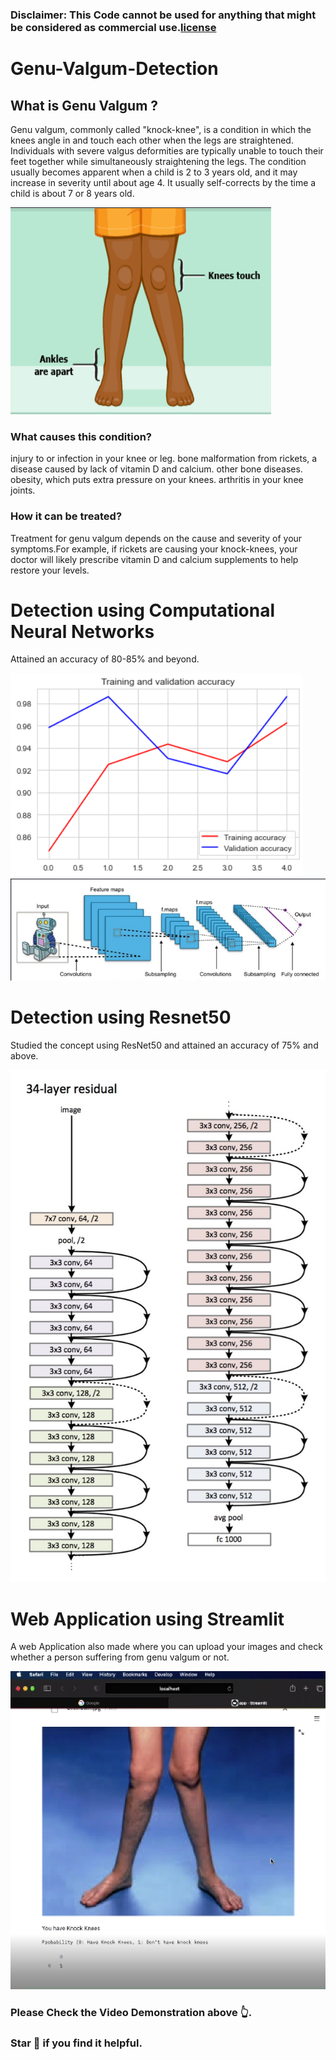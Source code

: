 ### Disclaimer: This Code cannot be used for anything that might be considered as commercial use.[license]("https://github.com/Amankumar29/Genu-Valgum-Detection/blob/main/license")
# Genu-Valgum-Detection
## What is Genu Valgum ?
Genu valgum, commonly called "knock-knee", is a condition in which the knees angle in and touch each other when the legs are straightened. Individuals with severe valgus deformities are typically unable to touch their feet together while simultaneously straightening the legs.
The condition usually becomes apparent when a child is 2 to 3 years old, and it may increase in severity until about age 4. It usually self-corrects by the time a child is about 7 or 8 years old. 

<img src ="Screenshot_2020-12-09 Mini project.png">

### What causes this condition?
injury to or infection in your knee or leg.
bone malformation from rickets, a disease caused by lack of vitamin D and calcium.
other bone diseases.
obesity, which puts extra pressure on your knees.
arthritis in your knee joints.
### How it can be treated?
Treatment for genu valgum depends on the cause and severity of your symptoms.For example, if rickets are causing your knock-knees, your doctor will likely prescribe vitamin D and calcium supplements to help restore your levels.

# Detection using Computational Neural Networks
Attained an accuracy of 80-85% and beyond.

<img src ="Screenshot_2020-12-09 detection - Jupyter Notebook.png">

<img src ="Screenshot_2020-12-09 Mini project(1).png">

# Detection using Resnet50

Studied the concept using ResNet50 and attained an accuracy of 75% and above.

<img src ="XTo6Q.png">

# Web Application using Streamlit

A web Application also made where you can upload your images and check whether a person suffering from genu valgum or not.

<img src="Screenshot (41).png">

### Please Check the Video Demonstration above :point_up_2:.

### Star :star2: if you find it helpful.
